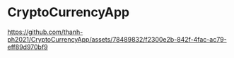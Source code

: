 # CryptoCurrencyApp

https://github.com/thanh-ph2021/CryptoCurrencyApp/assets/78489832/f2300e2b-842f-4fac-ac79-eff89d970bf9
